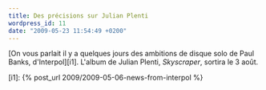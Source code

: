 ```yaml
---
title: Des précisions sur Julian Plenti
wordpress_id: 11
date: "2009-05-23 11:54:49 +0200"
---
```


[On vous parlait il y a quelques jours des ambitions de disque solo de Paul
Banks, d'Interpol][i1]. L'album de Julian Plenti, _Skyscraper_, sortira le 3
août.

[i1]: {% post_url 2009/2009-05-06-news-from-interpol %}
